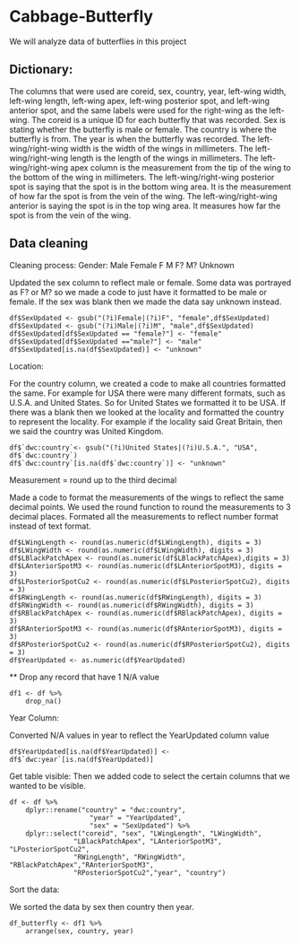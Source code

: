 # Cabbage-Butterfly
We will analyze data of butterflies in this project <br>

## Dictionary:
The columns that were used are coreid, sex, country, year, left-wing width, left-wing length, left-wing apex, left-wing posterior spot, and left-wing anterior spot, and the same labels were used for the right-wing as the left-wing. The coreid is a unique ID for each butterfly that was recorded. Sex is stating whether the butterfly is male or female. The country is where the butterfly is from. The year is when the butterfly was recorded. The left-wing/right-wing width is the width of the wings in millimeters. The left-wing/right-wing length is the length of the wings in millimeters. The left-wing/right-wing apex column is the measurement from the tip of the wing to the bottom of the wing in millimeters. The left-wing/right-wing posterior spot is saying that the spot is in the bottom wing area. It is the measurement of how far the spot is from the vein of the wing. The left-wing/right-wing anterior is saying the spot is in the top wing area. It measures how far the spot is from the vein of the wing. 

## Data cleaning
Cleaning process:
    Gender:
        Male
        Female
        F
        M
        F?
        M?
        Unknown
        
Updated the sex column to reflect male or female. Some data was portrayed as F? or M? so we made a code to just have it formatted to be male or female. If the sex was blank then we made the data say unknown instead.
```
df$SexUpdated <- gsub("(?i)Female|(?i)F", "female",df$SexUpdated)
df$SexUpdated <- gsub("(?i)Male|(?i)M", "male",df$SexUpdated)
df$SexUpdated[df$SexUpdated == "female?"] <- "female"
df$SexUpdated[df$SexUpdated =="male?"] <- "male"
df$SexUpdated[is.na(df$SexUpdated)] <- "unknown"
```

Location: <p>
For the country column, we created a code to make all countries formatted the same. For example for USA there were many different formats, such as U.S.A. and United States. So for United States we formatted it to be USA. If there was a blank then we looked at the locality and formatted the country to represent the locality. For example if the locality said Great Britain, then we said the country was United Kingdom.

 ```
 df$`dwc:country`<- gsub("(?i)United States|(?i)U.S.A.", "USA", df$`dwc:country`)
 df$`dwc:country`[is.na(df$`dwc:country`)] <- "unknown"
 ```

        
Measurement = round up to the third decimal <p>
Made a code to format the measurements of the wings to reflect the same decimal points. We used the round function to round the measurements to 3 decimal places. Formated all the measurements to reflect number format instead of text format.
    
```
df$LWingLength <- round(as.numeric(df$LWingLength), digits = 3)
df$LWingWidth <- round(as.numeric(df$LWingWidth), digits = 3)
df$LBlackPatchApex <- round(as.numeric(df$LBlackPatchApex),digits = 3)
df$LAnteriorSpotM3 <- round(as.numeric(df$LAnteriorSpotM3), digits = 3)
df$LPosteriorSpotCu2 <- round(as.numeric(df$LPosteriorSpotCu2), digits = 3)
df$RWingLength <- round(as.numeric(df$RWingLength), digits = 3)
df$RWingWidth <- round(as.numeric(df$RWingWidth), digits = 3)
df$RBlackPatchApex <- round(as.numeric(df$RBlackPatchApex), digits = 3)
df$RAnteriorSpotM3 <- round(as.numeric(df$RAnteriorSpotM3), digits = 3)
df$RPosteriorSpotCu2 <- round(as.numeric(df$RPosteriorSpotCu2), digits = 3)
df$YearUpdated <- as.numeric(df$YearUpdated)
```
                  
** Drop any record that have 1 N/A value
```
df1 <- df %>%
    drop_na()
```

Year Column:

Converted N/A values in year to reflect the YearUpdated column value
```
df$YearUpdated[is.na(df$YearUpdated)] <- df$`dwc:year`[is.na(df$YearUpdated)]
```
                                         
Get table visible:
Then we added code to select the certain columns that we wanted to be visible. 
```
df <- df %>%
    dplyr::rename("country" = "dwc:country",
                    "year" = "YearUpdated",
                    "sex" = "SexUpdated") %>%
    dplyr::select("coreid", "sex", "LWingLength", "LWingWidth",
                "LBlackPatchApex", "LAnteriorSpotM3", "LPosteriorSpotCu2",              
                "RWingLength", "RWingWidth", "RBlackPatchApex","RAnteriorSpotM3",           
                "RPosteriorSpotCu2","year", "country")
```
Sort the data:

We sorted the data by sex then country then year.
```
df_butterfly <- df1 %>%
    arrange(sex, country, year)
```


